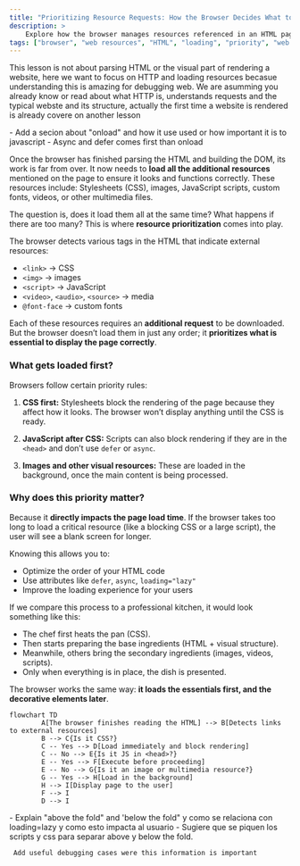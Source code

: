 ```yaml
---
title: "Prioritizing Resource Requests: How the Browser Decides What to Load First"
description: >
    Explore how the browser manages resources referenced in an HTML page (such as stylesheets, images, and scripts). Learn what gets loaded first, what can block rendering, and how to optimize the delivery of visual content.
tags: ["browser", "web resources", "HTML", "loading", "priority", "web performance"]
---
```


<todo>This lesson is not about parsing HTML or the visual part of rendering a website, here we want to focus on HTTP and loading resources becasue understanding this is amazing for debugging web. We are asumming you already know or read about what HTTP is, understands requests and the typical webste and its structure, actually the first time a website is rendered is already covere on another lesson</todo>

<todo>
 - Add a secion about "onload" and how it use used or how important it is to javascript
- Async and defer comes first than onload
</todo>

Once the browser has finished parsing the HTML and building the DOM, its work is far from over. It now needs to **load all the additional resources** mentioned on the page to ensure it looks and functions correctly. These resources include: Stylesheets (CSS), images, JavaScript scripts, custom fonts, videos, or other multimedia files.

The question is, does it load them all at the same time? What happens if there are too many? This is where **resource prioritization** comes into play.

The browser detects various tags in the HTML that indicate external resources:

- `<link>` → CSS
- `<img>` → images
- `<script>` → JavaScript
- `<video>`, `<audio>`, `<source>` → media
- `@font-face` → custom fonts

Each of these resources requires an **additional request** to be downloaded. But the browser doesn’t load them in just any order; it **prioritizes what is essential to display the page correctly**.

### What gets loaded first?

Browsers follow certain priority rules:

1. **CSS first:** Stylesheets block the rendering of the page because they affect how it looks. The browser won’t display anything until the CSS is ready.

2. **JavaScript after CSS:** Scripts can also block rendering if they are in the `<head>` and don’t use `defer` or `async`.

3. **Images and other visual resources:** These are loaded in the background, once the main content is being processed.

### Why does this priority matter?

Because it **directly impacts the page load time**. If the browser takes too long to load a critical resource (like a blocking CSS or a large script), the user will see a blank screen for longer.

Knowing this allows you to:

- Optimize the order of your HTML code
- Use attributes like `defer`, `async`, `loading="lazy"`
- Improve the loading experience for your users

If we compare this process to a professional kitchen, it would look something like this:

- The chef first heats the pan (CSS).
- Then starts preparing the base ingredients (HTML + visual structure).
- Meanwhile, others bring the secondary ingredients (images, videos, scripts).
- Only when everything is in place, the dish is presented.

The browser works the same way: **it loads the essentials first, and the decorative elements later**.

```mermaid
flowchart TD
        A[The browser finishes reading the HTML] --> B[Detects links to external resources]
        B --> C{Is it CSS?}
        C -- Yes --> D[Load immediately and block rendering]
        C -- No --> E{Is it JS in <head>?}
        E -- Yes --> F[Execute before proceeding]
        E -- No --> G{Is it an image or multimedia resource?}
        G -- Yes --> H[Load in the background]
        H --> I[Display page to the user]
        F --> I
        D --> I
```

<todo>
 - Explain "above the fold" and 'below the fold" y como se relaciona con loading=lazy y como esto impacta al usuario
 - Sugiere que se piquen los scripts y css para separar above y below the fold.
</todo>

<code> Add useful debugging cases were this information is important </code>
